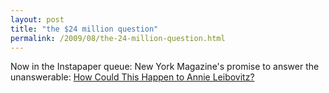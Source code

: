 ```yaml
---
layout: post
title: "the $24 million question"
permalink: /2009/08/the-24-million-question.html
---
```


Now in the Instapaper queue: New York Magazine's promise to answer the unanswerable: [How Could This Happen to Annie Leibovitz?](http://nymag.com/fashion/09/fall/58346/)